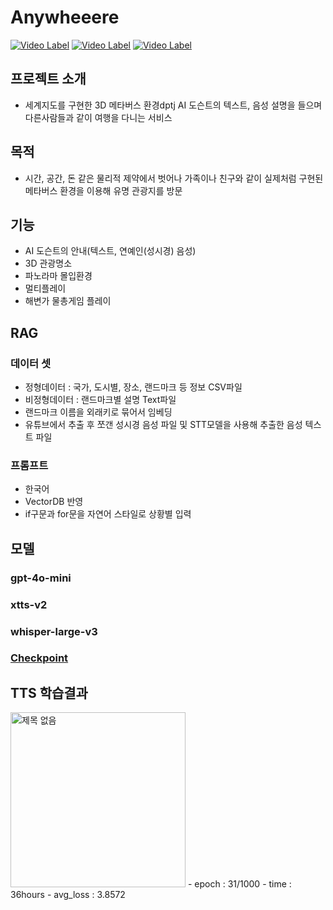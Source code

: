 # Anywheeere
[![Video Label](http://img.youtube.com/vi/GK6W1SRfdPQ/0.jpg)](https://youtu.be/GK6W1SRfdPQ)
[![Video Label](http://img.youtube.com/vi/IXJcxbPJsgg/0.jpg)](https://youtu.be/IXJcxbPJsgg)
[![Video Label](http://img.youtube.com/vi/kq1_X9uVbyc/0.jpg)](https://youtu.be/kq1_X9uVbyc)

## 프로젝트 소개
- 세계지도를 구현한 3D 메타버스 환경dptj  AI 도슨트의 텍스트, 음성 설명을 들으며 다른사람들과 같이 여행을 다니는 서비스 

## 목적
- 시간, 공간, 돈 같은 물리적 제약에서 벗어나 가족이나 친구와 같이 실제처럼 구현된 메타버스 환경을 이용해 유명 관광지를 방문

## 기능
- AI 도슨트의 안내(텍스트, 연예인(성시경) 음성)
- 3D 관광명소
- 파노라마 몰입환경
- 멀티플레이
- 해변가 물총게임 플레이

## RAG
### 데이터 셋
- 정형데이터 : 국가, 도시별, 장소, 랜드마크 등 정보 CSV파일
- 비정형데이터 : 랜드마크별 설명 Text파일
- 랜드마크 이름을 외래키로 묶어서 임베딩
- 유튜브에서 추출 후 쪼갠 성시경 음성 파일 및 STT모델을 사용해 추출한 음성 텍스트 파일

### 프롬프트
- 한국어
- VectorDB 반영
- if구문과 for문을 자연어 스타일로 상황별 입력

## 모델 
### gpt-4o-mini
### xtts-v2
### whisper-large-v3
### [Checkpoint](https://drive.google.com/file/d/1HHtytkTBMaO8LEtEK4xNvAgEgjn8vtrs/view?usp=sharing)

## TTS 학습결과
<img width="280" alt="제목 없음" src="https://github.com/user-attachments/assets/5e49061f-5b3a-45a8-9664-0df9f3025f72">
- epoch : 31/1000
- time : 36hours
- avg_loss : 3.8572